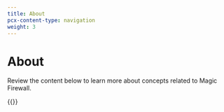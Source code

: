 ```yaml
---
title: About
pcx-content-type: navigation
weight: 3
---
```


# About

Review the content below to learn more about concepts related to Magic Firewall.

{{<directory-listing>}}
